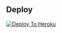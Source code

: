 ## Deploy
[![Deploy To Heroku](https://www.herokucdn.com/deploy/button.svg)](https://dashboard.heroku.com/new?button-url=https%3A%2F%2Fgithub.com%2FTheUnknownKanger%2FDevilVoiceChat&template=https%3A%2F%2Fgithub.com%2FTheUnknownKanger%2FDevilVoiceChat)

